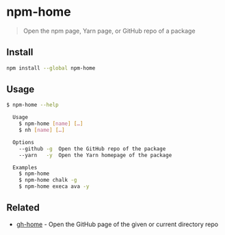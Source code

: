 # npm-home

> Open the npm page, Yarn page, or GitHub repo of a package

## Install

```sh
npm install --global npm-home
```

## Usage

```sh
$ npm-home --help

  Usage
    $ npm-home [name] […]
    $ nh [name] […]

  Options
    --github -g  Open the GitHub repo of the package
    --yarn   -y  Open the Yarn homepage of the package

  Examples
    $ npm-home
    $ npm-home chalk -g
    $ npm-home execa ava -y
```

## Related

- [gh-home](https://github.com/sindresorhus/gh-home) - Open the GitHub page of the given or current directory repo

